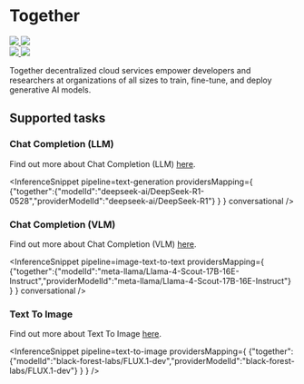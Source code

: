 <!---
WARNING

This markdown file has been generated from a script. Please do not edit it directly.

### Template

If you want to update the content related to together's description, please edit the template file under `https://github.com/huggingface/hub-docs/tree/main/scripts/inference-providers/templates/providers/together.handlebars`.

### Logos

If you want to update together's logo, upload a file by opening a PR on https://huggingface.co/datasets/huggingface/documentation-images/tree/main/inference-providers/logos. Ping @wauplin and @celinah on the PR to let them know you uploaded a new logo.
Logos must be in .png format and be named `together-light.png` and `together-dark.png`. Visit https://huggingface.co/settings/theme to switch between light and dark mode and check that the logos are displayed correctly.

### Generation script

For more details, check out the `generate.ts` script: https://github.com/huggingface/hub-docs/blob/main/scripts/inference-providers/scripts/generate.ts.
--->

# Together

<div class="flex justify-center">
    <a href="https://together.xyz/" target="_blank">
        <img class="block dark:hidden" src="https://huggingface.co/datasets/huggingface/documentation-images/resolve/main/inference-providers/logos/together-light.png"/>
        <img class="hidden dark:block" src="https://huggingface.co/datasets/huggingface/documentation-images/resolve/main/inference-providers/logos/together-dark.png"/>
    </a>
</div>

<div class="flex">
    <a href="https://huggingface.co/togethercomputer" target="_blank">
        <img class="block dark:hidden" src="https://huggingface.co/datasets/huggingface/badges/resolve/main/follow-us-on-hf-lg.svg"/>
        <img class="hidden dark:block" src="https://huggingface.co/datasets/huggingface/badges/resolve/main/follow-us-on-hf-lg-dark.svg"/>
    </a>
</div>

Together decentralized cloud services empower developers and researchers at organizations of all sizes to train, fine-tune, and deploy generative AI models.

## Supported tasks


### Chat Completion (LLM)

Find out more about Chat Completion (LLM) [here](../tasks/chat-completion).

<InferenceSnippet
    pipeline=text-generation
    providersMapping={ {"together":{"modelId":"deepseek-ai/DeepSeek-R1-0528","providerModelId":"deepseek-ai/DeepSeek-R1"} } }
conversational />


### Chat Completion (VLM)

Find out more about Chat Completion (VLM) [here](../tasks/chat-completion).

<InferenceSnippet
    pipeline=image-text-to-text
    providersMapping={ {"together":{"modelId":"meta-llama/Llama-4-Scout-17B-16E-Instruct","providerModelId":"meta-llama/Llama-4-Scout-17B-16E-Instruct"} } }
conversational />


### Text To Image

Find out more about Text To Image [here](../tasks/text_to_image).

<InferenceSnippet
    pipeline=text-to-image
    providersMapping={ {"together":{"modelId":"black-forest-labs/FLUX.1-dev","providerModelId":"black-forest-labs/FLUX.1-dev"} } }
/>

